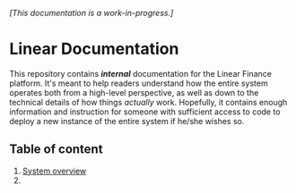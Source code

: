 _[This documentation is a work-in-progress.]_

# Linear Documentation

This repository contains **_internal_** documentation for the Linear Finance platform. It's meant to help readers understand how the entire system operates both from a high-level perspective, as well as down to the technical details of how things _actually_ work. Hopefully, it contains enough information and instruction for someone with sufficient access to code to deploy a new instance of the entire system if he/she wishes so.

## Table of content

1. [System overview](./pages/01_system_overview.md)
2.
